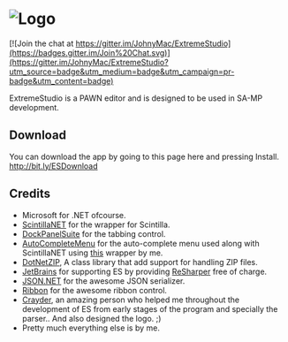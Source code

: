 # ![Logo](http://i.imgur.com/Jmxy3lc.png)

[![Join the chat at https://gitter.im/JohnyMac/ExtremeStudio](https://badges.gitter.im/Join%20Chat.svg)](https://gitter.im/JohnyMac/ExtremeStudio?utm_source=badge&utm_medium=badge&utm_campaign=pr-badge&utm_content=badge)

ExtremeStudio is a PAWN editor and is designed to be used in SA-MP development.

## Download
You can download the app by going to this page here and pressing Install.
http://bit.ly/ESDownload

## Credits
* Microsoft for .NET ofcourse.
* [ScintillaNET](https://github.com/jacobslusser/ScintillaNET) for the wrapper for Scintilla.
* [DockPanelSuite](http://dockpanelsuite.com/) for the tabbing control.
* [AutoCompleteMenu](http://www.codeproject.com/Articles/365974/Autocomplete-Menu) for the auto-complete menu used along with ScintillaNET using [this](https://github.com/JohnyMac/AutoCompleteMenu-ScintillaNET) wrapper by me.
* [DotNetZIP](https://dotnetzip.codeplex.com/), A class library that add support for handling ZIP files. 
* [JetBrains](https://www.jetbrains.com/) for supporting ES by providing [ReSharper](https://www.jetbrains.com/resharper/) free of charge.
* [JSON.NET](http://www.json.net/) for the awesome JSON serializer.
* [Ribbon](http://www.codeproject.com/Articles/364272/Easily-Add-a-Ribbon-into-a-WinForms-Application-Cs) for the awesome ribbon control.
* [Crayder](http://forum.sa-mp.com/member.php?u=214776), an amazing person who helped me throughout the development of ES from early stages of the program and specially the parser.. And also designed the logo. ;)
* Pretty much everything else is by me.
